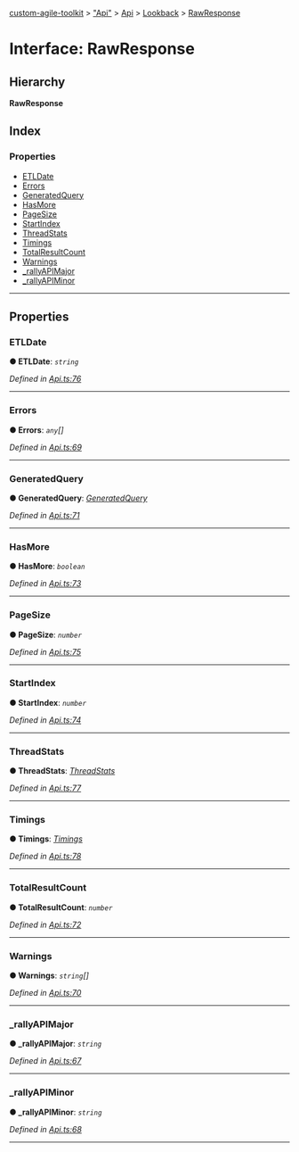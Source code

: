 [custom-agile-toolkit](../README.md) > ["Api"](../modules/_api_.md) > [Api](../modules/_api_.api.md) > [Lookback](../modules/_api_.api.lookback.md) > [RawResponse](../interfaces/_api_.api.lookback.rawresponse.md)

# Interface: RawResponse

## Hierarchy

**RawResponse**

## Index

### Properties

* [ETLDate](_api_.api.lookback.rawresponse.md#etldate)
* [Errors](_api_.api.lookback.rawresponse.md#errors)
* [GeneratedQuery](_api_.api.lookback.rawresponse.md#generatedquery)
* [HasMore](_api_.api.lookback.rawresponse.md#hasmore)
* [PageSize](_api_.api.lookback.rawresponse.md#pagesize)
* [StartIndex](_api_.api.lookback.rawresponse.md#startindex)
* [ThreadStats](_api_.api.lookback.rawresponse.md#threadstats)
* [Timings](_api_.api.lookback.rawresponse.md#timings)
* [TotalResultCount](_api_.api.lookback.rawresponse.md#totalresultcount)
* [Warnings](_api_.api.lookback.rawresponse.md#warnings)
* [_rallyAPIMajor](_api_.api.lookback.rawresponse.md#_rallyapimajor)
* [_rallyAPIMinor](_api_.api.lookback.rawresponse.md#_rallyapiminor)

---

## Properties

<a id="etldate"></a>

###  ETLDate

**● ETLDate**: *`string`*

*Defined in [Api.ts:76](https://github.com/ferentchak/rally-node-sdk/blob/55b3a40/Api.ts#L76)*

___
<a id="errors"></a>

###  Errors

**● Errors**: *`any`[]*

*Defined in [Api.ts:69](https://github.com/ferentchak/rally-node-sdk/blob/55b3a40/Api.ts#L69)*

___
<a id="generatedquery"></a>

###  GeneratedQuery

**● GeneratedQuery**: *[GeneratedQuery](_api_.api.lookback.generatedquery.md)*

*Defined in [Api.ts:71](https://github.com/ferentchak/rally-node-sdk/blob/55b3a40/Api.ts#L71)*

___
<a id="hasmore"></a>

###  HasMore

**● HasMore**: *`boolean`*

*Defined in [Api.ts:73](https://github.com/ferentchak/rally-node-sdk/blob/55b3a40/Api.ts#L73)*

___
<a id="pagesize"></a>

###  PageSize

**● PageSize**: *`number`*

*Defined in [Api.ts:75](https://github.com/ferentchak/rally-node-sdk/blob/55b3a40/Api.ts#L75)*

___
<a id="startindex"></a>

###  StartIndex

**● StartIndex**: *`number`*

*Defined in [Api.ts:74](https://github.com/ferentchak/rally-node-sdk/blob/55b3a40/Api.ts#L74)*

___
<a id="threadstats"></a>

###  ThreadStats

**● ThreadStats**: *[ThreadStats](_api_.api.lookback.threadstats.md)*

*Defined in [Api.ts:77](https://github.com/ferentchak/rally-node-sdk/blob/55b3a40/Api.ts#L77)*

___
<a id="timings"></a>

###  Timings

**● Timings**: *[Timings](_api_.api.lookback.timings.md)*

*Defined in [Api.ts:78](https://github.com/ferentchak/rally-node-sdk/blob/55b3a40/Api.ts#L78)*

___
<a id="totalresultcount"></a>

###  TotalResultCount

**● TotalResultCount**: *`number`*

*Defined in [Api.ts:72](https://github.com/ferentchak/rally-node-sdk/blob/55b3a40/Api.ts#L72)*

___
<a id="warnings"></a>

###  Warnings

**● Warnings**: *`string`[]*

*Defined in [Api.ts:70](https://github.com/ferentchak/rally-node-sdk/blob/55b3a40/Api.ts#L70)*

___
<a id="_rallyapimajor"></a>

###  _rallyAPIMajor

**● _rallyAPIMajor**: *`string`*

*Defined in [Api.ts:67](https://github.com/ferentchak/rally-node-sdk/blob/55b3a40/Api.ts#L67)*

___
<a id="_rallyapiminor"></a>

###  _rallyAPIMinor

**● _rallyAPIMinor**: *`string`*

*Defined in [Api.ts:68](https://github.com/ferentchak/rally-node-sdk/blob/55b3a40/Api.ts#L68)*

___

